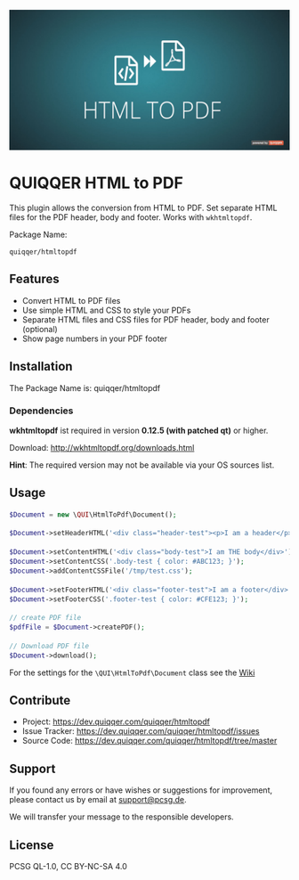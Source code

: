 ![QUIQQER HTML to PDF](bin/images/Readme.jpg)

QUIQQER HTML to PDF
========

This plugin allows the conversion from HTML to PDF. Set separate HTML files for the PDF header, body and footer. Works with `wkhtmltopdf`.

Package Name:

    quiqqer/htmltopdf


Features
--------
* Convert HTML to PDF files
* Use simple HTML and CSS to style your PDFs
* Separate HTML files and CSS files for PDF header, body and footer (optional)
* Show page numbers in your PDF footer

Installation
------------
The Package Name is: quiqqer/htmltopdf

### Dependencies

**wkhtmltopdf** ist required in version **0.12.5 (with patched qt)** or higher.

Download: http://wkhtmltopdf.org/downloads.html

**Hint**: The required version may not be available via your OS sources list.

Usage
----------
```php
$Document = new \QUI\HtmlToPdf\Document();

$Document->setHeaderHTML('<div class="header-test"><p>I am a header</p></div>');

$Document->setContentHTML('<div class="body-test">I am THE body</div>');
$Document->setContentCSS('.body-test { color: #ABC123; }');
$Document->addContentCSSFile('/tmp/test.css');

$Document->setFooterHTML('<div class="footer-test">I am a footer</div>');
$Document->setFooterCSS('.footer-test { color: #CFE123; }');

// create PDF file
$pdfFile = $Document->createPDF();

// Download PDF file
$Document->download();
```

For the settings for the `\QUI\HtmlToPdf\Document` class see the [Wiki](https://dev.quiqqer.com/quiqqer/htmltopdf/wikis/settings)

Contribute
----------
- Project: https://dev.quiqqer.com/quiqqer/htmltopdf
- Issue Tracker: https://dev.quiqqer.com/quiqqer/htmltopdf/issues
- Source Code: https://dev.quiqqer.com/quiqqer/htmltopdf/tree/master

Support
-------
If you found any errors or have wishes or suggestions for improvement,
please contact us by email at support@pcsg.de.

We will transfer your message to the responsible developers.

License
-------
PCSG QL-1.0, CC BY-NC-SA 4.0

